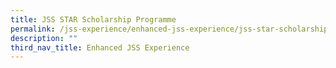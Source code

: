 ```yaml
---
title: JSS STAR Scholarship Programme
permalink: /jss-experience/enhanced-jss-experience/jss-star-scholarship-programme
description: ""
third_nav_title: Enhanced JSS Experience
---
```

